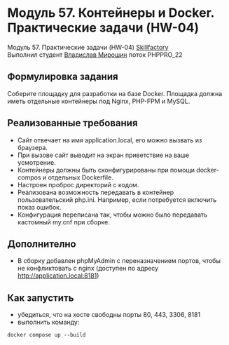 # Модуль 57. Контейнеры и Docker. Практические задачи (HW-04)
Модуль 57. Практические задачи (HW-04) <a href="https://skillfactory.ru/">Skillfactory</a><br> 
Выполнил студент <a href="https://github.com/Vlad-Miroshin">Владислав Мирошин</a> поток PHPPRO_22 

## Формулировка задания

Соберите площадку для разработки на базе Docker. Площадка должна иметь отдельные контейнеры под Nginx, PHP-FPM и MySQL. 

## Реализованные требования

- Сайт отвечает на имя application.local, его можно вызвать из браузера.
- При вызове сайт выводит на экран приветствие на ваше усмотрение.
- Контейнеры должны быть сконфигурированы при помощи docker-compos и отдельных Dockerfile.
- Настроен проброс директорий с кодом.
- Реализована возможность передавать в контейнер пользовательский php.ini. Например, если потребуется включить показ ошибок. 
- Конфигурация переписана так, чтобы можно было передавать кастомный my.cnf при сборке.

## Дополнително

- В сборку добавлен phpMyAdmin с переназначением портов, чтобы не конфликтовать с nginx (доступен по адресу http://application.local:8181)

## Как запустить

- убедиться, что на хосте свободны порты 80, 443, 3306, 8181
- выполнить команду:

```
docker compose up --build
```
